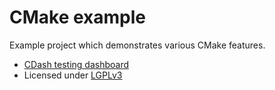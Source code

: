 

CMake example
=============

Example project which demonstrates various CMake features.

- [CDash testing dashboard](http://my.cdash.org/index.php?project=cmake-example)
- Licensed under [LGPLv3](../master/LICENSE)
